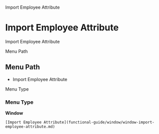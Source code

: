 
Import Employee Attribute
# Import Employee Attribute


Import Employee Attribute

Menu Path
## Menu Path



- Import Employee Attribute

Menu Type
### Menu Type

**Window**


```
[Import Employee Attribute](functional-guide/window/window-import-employee-attribute.md)
```